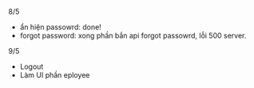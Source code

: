 8/5

- ẩn hiện passowrd: done!
- forgot password: xong phần bắn api forgot passowrd, lỗi 500 server.

9/5

- Logout
- Làm UI phần eployee
